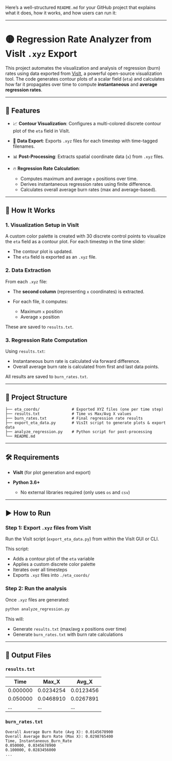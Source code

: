 Here’s a well-structured `README.md` for your GitHub project that explains what it does, how it works, and how users can run it:

---

# 🟡 Regression Rate Analyzer from VisIt `.xyz` Export

This project automates the visualization and analysis of regression (burn) rates using data exported from [VisIt](https://wci.llnl.gov/simulation/computer-codes/visit), a powerful open-source visualization tool. The code generates contour plots of a scalar field (`eta`) and calculates how far it propagates over time to compute **instantaneous** and **average regression rates**.

---

## 📌 Features

* 📈 **Contour Visualization**: Configures a multi-colored discrete contour plot of the `eta` field in VisIt.
* 💾 **Data Export**: Exports `.xyz` files for each timestep with time-tagged filenames.
* 📊 **Post-Processing**: Extracts spatial coordinate data (`x`) from `.xyz` files.
* 🔥 **Regression Rate Calculation**:

  * Computes maximum and average `x` positions over time.
  * Derives instantaneous regression rates using finite difference.
  * Calculates overall average burn rates (max and average-based).

---

## 🧠 How It Works

### 1. **Visualization Setup in VisIt**

A custom color palette is created with 30 discrete control points to visualize the `eta` field as a contour plot. For each timestep in the time slider:

* The contour plot is updated.
* The `eta` field is exported as an `.xyz` file.

### 2. **Data Extraction**

From each `.xyz` file:

* The **second column** (representing `x` coordinates) is extracted.
* For each file, it computes:

  * Maximum `x` position
  * Average `x` position

These are saved to `results.txt`.

### 3. **Regression Rate Computation**

Using `results.txt`:

* Instantaneous burn rate is calculated via forward difference.
* Overall average burn rate is calculated from first and last data points.

All results are saved to `burn_rates.txt`.

---

## 📂 Project Structure

```
├── eta_coords/              # Exported XYZ files (one per time step)
├── results.txt              # Time vs Max/Avg X values
├── burn_rates.txt           # Final regression rate results
├── export_eta_data.py       # VisIt script to generate plots & export data
├── analyze_regression.py    # Python script for post-processing
└── README.md
```

---

## 🛠 Requirements

* **VisIt** (for plot generation and export)
* **Python 3.6+**

  * No external libraries required (only uses `os` and `csv`)

---

## ▶️ How to Run

### Step 1: Export `.xyz` files from VisIt

Run the VisIt script (`export_eta_data.py`) from within the VisIt GUI or CLI.

This script:

* Adds a contour plot of the `eta` variable
* Applies a custom discrete color palette
* Iterates over all timesteps
* Exports `.xyz` files into `./eta_coords/`

### Step 2: Run the analysis

Once `.xyz` files are generated:

```bash
python analyze_regression.py
```

This will:

* Generate `results.txt` (max/avg x positions over time)
* Generate `burn_rates.txt` with burn rate calculations

---

## 📄 Output Files

### `results.txt`

| Time     | Max_X     | Avg_X     |
| -------- | --------- | --------- |
| 0.000000 | 0.0234254 | 0.0123456 |
| 0.050000 | 0.0468910 | 0.0267891 |
| ...      | ...       | ...       |

### `burn_rates.txt`

```
Overall Average Burn Rate (Avg X): 0.0145678900
Overall Average Burn Rate (Max X): 0.0298765400
Time, Instantaneous_Burn_Rate
0.050000, 0.0345678900
0.100000, 0.0283456000
...
```
